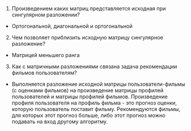 1. Произведением каких матриц представляется исходная при сингулярном разложении?
  * Ортогональной, диагональной и ортогональной
2. Чем позволяет приблизить исходную матрицу сингулярное разложение?
  * Матрицей меньшего ранга
3. Как с матричными разложениями связана задача рекомендации фильмов пользователям?
  * Выполняется разложение исходной матрицы пользователи-фильмы (с оценками фильмов) на произведение матрицы профилей пользователей и матрицы профилей фильмов. Произведение профиля пользователя на профиль фильма - это прогноз оценки, которую пользователь поставит фильму. Рекомендуются фильмы, для которых этот прогноз больше, либо этот прогноз можно подавать на вход другому алгоритму.
